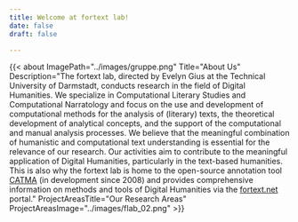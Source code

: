 ```yaml
---
title: Welcome at fortext lab!
date: false
draft: false

---
```


{{< about
    ImagePath="../images/gruppe.png"
    Title="About Us"
    Description="The fortext lab, directed by Evelyn Gius at the Technical University of Darmstadt, conducts research in the field of Digital Humanities. We specialize in Computational Literary Studies and Computational Narratology and focus on the use and development of computational methods for the analysis of (literary) texts, the theoretical development of analytical concepts, and the support of the computational and manual analysis processes. We believe that the meaningful combination of humanistic and computational text understanding is essential for the relevance of our research. Our activities aim to contribute to the meaningful application of Digital Humanities, particularly in the text-based humanities. This is also why the fortext lab is home to the open-source annotation tool  [CATMA](https://catma.de) (in development since 2008) and provides comprehensive information on methods and tools of Digital Humanities via the [fortext.net](https://fortext.net) portal."
    ProjectAreasTitle="Our Research Areas"
    ProjectAreasImage="../images/flab_02.png" >}}
